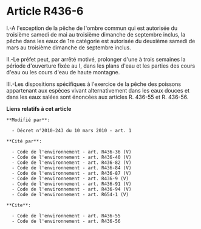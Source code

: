 # Article R436-6

I.-A l'exception de la pêche de l'ombre commun qui est autorisée du troisième samedi de mai au troisième dimanche de
septembre inclus, la pêche dans les eaux de 1re catégorie est autorisée du deuxième samedi de mars au troisième dimanche de
septembre inclus. 

II.-Le préfet peut, par arrêté motivé, prolonger d'une à trois semaines la période d'ouverture fixée au I, dans les plans
d'eau et les parties des cours d'eau ou les cours d'eau de haute montagne. 

III.-Les dispositions spécifiques à l'exercice de la pêche des poissons appartenant aux espèces vivant alternativement dans
les eaux douces et dans les eaux salées sont énoncées aux articles R. 436-55 et R. 436-56.

**Liens relatifs à cet article**

	**Modifié par**:

	  - Décret n°2010-243 du 10 mars 2010 - art. 1

	**Cité par**:

	  - Code de l'environnement - art. R436-36 (V)
	  - Code de l'environnement - art. R436-40 (V)
	  - Code de l'environnement - art. R436-82 (V)
	  - Code de l'environnement - art. R436-84 (V)
	  - Code de l'environnement - art. R436-87 (V)
	  - Code de l'environnement - art. R436-9 (V)
	  - Code de l'environnement - art. R436-91 (V)
	  - Code de l'environnement - art. R436-94 (V)
	  - Code de l'environnement - art. R654-1 (V)

	**Cite**:

	  - Code de l'environnement - art. R436-55
	  - Code de l'environnement - art. R436-56
